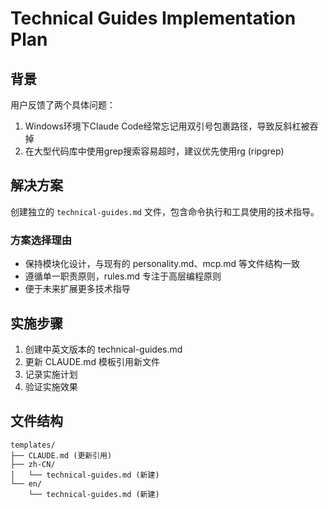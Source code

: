 # Technical Guides Implementation Plan

## 背景

用户反馈了两个具体问题：
1. Windows环境下Claude Code经常忘记用双引号包裹路径，导致反斜杠被吞掉
2. 在大型代码库中使用grep搜索容易超时，建议优先使用rg (ripgrep)

## 解决方案

创建独立的 `technical-guides.md` 文件，包含命令执行和工具使用的技术指导。

### 方案选择理由
- 保持模块化设计，与现有的 personality.md、mcp.md 等文件结构一致
- 遵循单一职责原则，rules.md 专注于高层编程原则
- 便于未来扩展更多技术指导

## 实施步骤

1. 创建中英文版本的 technical-guides.md
2. 更新 CLAUDE.md 模板引用新文件
3. 记录实施计划
4. 验证实施效果

## 文件结构

```
templates/
├── CLAUDE.md (更新引用)
├── zh-CN/
│   └── technical-guides.md (新建)
└── en/
    └── technical-guides.md (新建)
```
